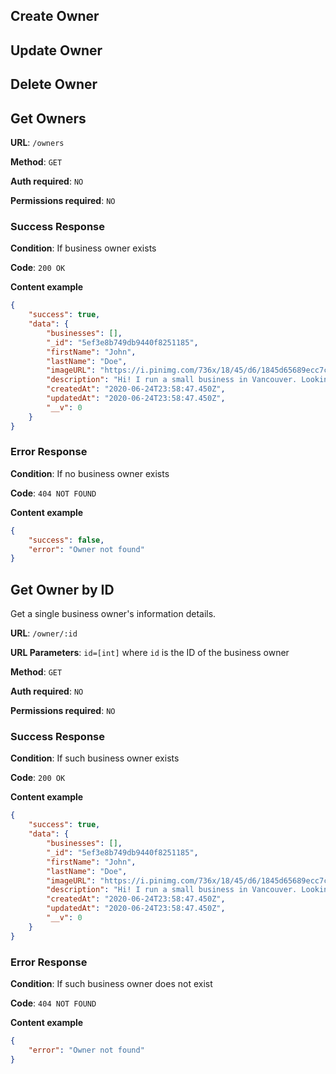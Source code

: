 ## Create Owner

## Update Owner

## Delete Owner

## Get Owners

**URL**: `/owners`

**Method**: `GET`

**Auth required**: `NO`

**Permissions required**: `NO`

### Success Response

**Condition**: If business owner exists

**Code**: `200 OK`

**Content example**
```json
{
    "success": true,
    "data": {
        "businesses": [],
        "_id": "5ef3e8b749db9440f8251185",
        "firstName": "John",
        "lastName": "Doe",
        "imageURL": "https://i.pinimg.com/736x/18/45/d6/1845d65689ecc7cecfaf8f4d958a7f67.jpg",
        "description": "Hi! I run a small business in Vancouver. Looking forward to meeting you all!",
        "createdAt": "2020-06-24T23:58:47.450Z",
        "updatedAt": "2020-06-24T23:58:47.450Z",
        "__v": 0
    }
}
```

### Error Response

**Condition**: If no business owner exists

**Code**: `404 NOT FOUND`

**Content example**
```json
{
    "success": false,
    "error": "Owner not found"
}
```

## Get Owner by ID

Get a single business owner's information details.

**URL**: `/owner/:id`

**URL Parameters**: `id=[int]` where `id` is the ID of the business owner

**Method**: `GET`

**Auth required**: `NO`

**Permissions required**: `NO`

### Success Response

**Condition**: If such business owner exists

**Code**: `200 OK`

**Content example**
```json
{
    "success": true,
    "data": {
        "businesses": [],
        "_id": "5ef3e8b749db9440f8251185",
        "firstName": "John",
        "lastName": "Doe",
        "imageURL": "https://i.pinimg.com/736x/18/45/d6/1845d65689ecc7cecfaf8f4d958a7f67.jpg",
        "description": "Hi! I run a small business in Vancouver. Looking forward to meeting you all!",
        "createdAt": "2020-06-24T23:58:47.450Z",
        "updatedAt": "2020-06-24T23:58:47.450Z",
        "__v": 0
    }
}
```

### Error Response

**Condition**: If such business owner does not exist

**Code**: `404 NOT FOUND`

**Content example**
```json
{
    "error": "Owner not found"
}
```
